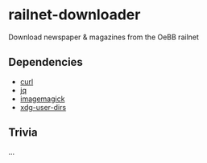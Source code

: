 # railnet-downloader

Download newspaper & magazines from the OeBB railnet

## Dependencies

- [curl](https://github.com/curl/curl)
- [jq](https://github.com/stedolan/jq)
- [imagemagick](https://github.com/ImageMagick/ImageMagick)
- [xdg-user-dirs](https://freedesktop.org/wiki/Software/xdg-user-dirs/)

## Trivia

...
